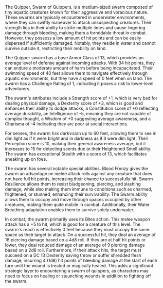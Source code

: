 The Quipper, Swarm of Quippers, is a medium-sized swarm composed of tiny aquatic creatures known for their aggressive and voracious nature. These swarms are typically encountered in underwater environments, where they can swiftly maneuver to attack unsuspecting creatures. Their strength lies in their ability to strike multiple times and cause lingering damage through bleeding, making them a formidable threat in combat. However, they possess a low amount of hit points and can be easily dispersed if sufficiently damaged. Notably, they reside in water and cannot survive outside it, restricting their mobility on land.

The Quipper swarm has a base Armor Class of 13, which provides an average level of defense against incoming attacks. With 34 hit points, they can endure a moderate amount of harm before being incapacitated. Their swimming speed of 40 feet allows them to navigate effectively through aquatic environments, but they have a speed of 0 feet when on land. The swarm has a Challenge Rating of 1, indicating it poses a risk to lower-level adventurers.

The swarm's attributes include a Strength score of +1, which is very bad for dealing physical damage, a Dexterity score of +3, which is good and enhances their ability to dodge attacks, a Constitution score of +0 reflecting average durability, an Intelligence of -5, meaning they are not capable of complex thought, a Wisdom of +0 suggesting average awareness, and a Charisma of -4 indicating they are poor at social interactions.

For senses, the swarm has darkvision up to 60 feet, allowing them to see in dim light as if it were bright and in darkness as if it were dim light. Their Perception score is 10, making their general awareness average, but it increases to 15 for detecting scents due to their Heightened Smell ability. The swarm has exceptional Stealth with a score of 13, which facilitates sneaking up on foes.

The swarm has several notable special abilities. Blood Frenzy gives the swarm an advantage on melee attack rolls against any creature that does not have full hit points, increasing their chance to successfully hit. Swarm Resilience allows them to resist bludgeoning, piercing, and slashing damage, while also making them immune to conditions such as charmed, frightened, or stunned, enhancing their survivability. The Swarm ability allows them to occupy and move through spaces occupied by other creatures, making them quite mobile in combat. Additionally, their Water Breathing adaptation enables them to survive solely underwater.

In combat, the swarm primarily uses its Bites action. This melee weapon attack has a +5 to hit, which is good for a creature of this level. The swarm's reach is effectively 0 feet because they must occupy the same space as their target to attack. On a successful hit, they deal an average of 18 piercing damage based on a 4d8 roll. If they are at half hit points or lower, they deal reduced damage of an average of 9 piercing damage based on a 2d8 roll. Furthermore, if their attack hits, the target must succeed on a DC 13 Dexterity saving throw or suffer shredded flesh damage, incurring 4 (1d8) hit points of bleeding damage at the start of each turn until the wound is treated or magically healed. This adds a significant strategic layer to encountering a swarm of quippers, as characters may need to focus on healing or staunching wounds in addition to fighting off the swarm.